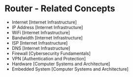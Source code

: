 # Router - Related Concepts

- Internet [Internet Infrastructure]
- IP Address [Internet Infrastructure]
- WiFi [Internet Infrastructure]
- Bandwidth [Internet Infrastructure]
- ISP [Internet Infrastructure]
- DNS [Internet Infrastructure]
- Firewall [Cybersecurity Fundamentals]
- VPN [Authentication and Protection]
- Hardware [Computer Systems and Architecture]
- Embedded System [Computer Systems and Architecture]
